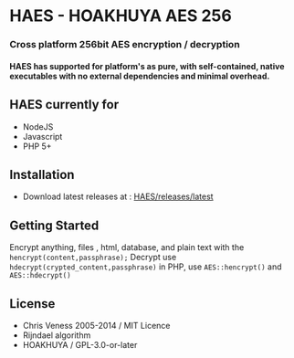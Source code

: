 # HAES - HOAKHUYA AES 256
### Cross platform 256bit AES encryption / decryption
#### HAES has supported for platform's as pure, with self-contained, native executables with no external dependencies and minimal overhead.

## HAES currently for
- NodeJS
- Javascript
- PHP 5+
## Installation
- Download latest releases at : [HAES/releases/latest](https://github.com/HOAKHUYA/HAES/releases/latest)

## Getting Started
Encrypt anything, files , html, database, and plain text with the `hencrypt(content,passphrase);`
Decrypt use `hdecrypt(crypted_content,passphrase)`
in PHP, use `AES::hencrypt()` and `AES::hdecrypt()`



## License
- Chris Veness 2005-2014 / MIT Licence
- Rijndael algorithm
- HOAKHUYA / GPL-3.0-or-later
